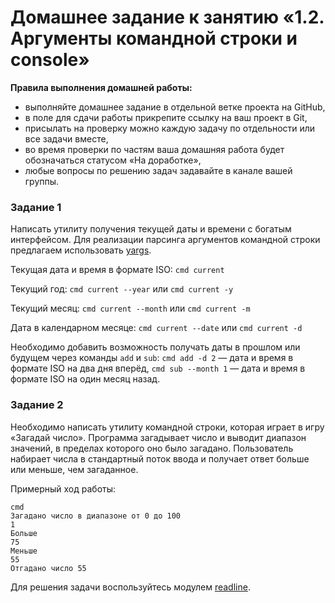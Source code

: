# Домашнее задание к занятию «1.2. Аргументы командной строки и console»

**Правила выполнения домашней работы:** 
* выполняйте домашнее задание в отдельной ветке проекта на GitHub,
* в поле для сдачи работы прикрепите ссылку на ваш проект в Git,
* присылать на проверку можно каждую задачу по отдельности или все задачи вместе, 
* во время проверки по частям ваша домашняя работа будет обозначаться статусом «На доработке»,
* любые вопросы по решению задач задавайте в канале вашей группы.


### Задание 1
Написать утилиту получения текущей даты и времени с богатым интерфейсом.
Для реализации парсинга аргументов командной строки предлагаем использовать [yargs](https://github.com/yargs/yargs).

Текущая дата и время в формате ISO:
`cmd current`

Текущий год: 
`cmd current --year` или `cmd current -y`

Текущий месяц: 
`cmd current --month` или `cmd current -m`

Дата в календарном месяце: 
`cmd current --date` или `cmd current -d`

Необходимо добавить возможность получать даты в прошлом или будущем через команды `add` и `sub`: 
`cmd add -d 2` — дата и время в формате ISO на два дня вперёд,
`cmd sub --month 1` — дата и время в формате ISO на один месяц назад.

### Задание 2
Необходимо написать утилиту командной строки, которая играет в игру «Загадай число».
Программа загадывает число и выводит диапазон значений, в пределах которого оно было загадано.
Пользователь набирает числа в стандартный поток ввода и получает ответ больше или меньше, чем загаданное.

Примерный ход работы:
```
cmd
Загадано число в диапазоне от 0 до 100
1
Больше
75
Меньше
55
Отгадано число 55
```
Для решения задачи воспользуйтесь модулем [readline](https://nodejs.org/api/readline.html).
